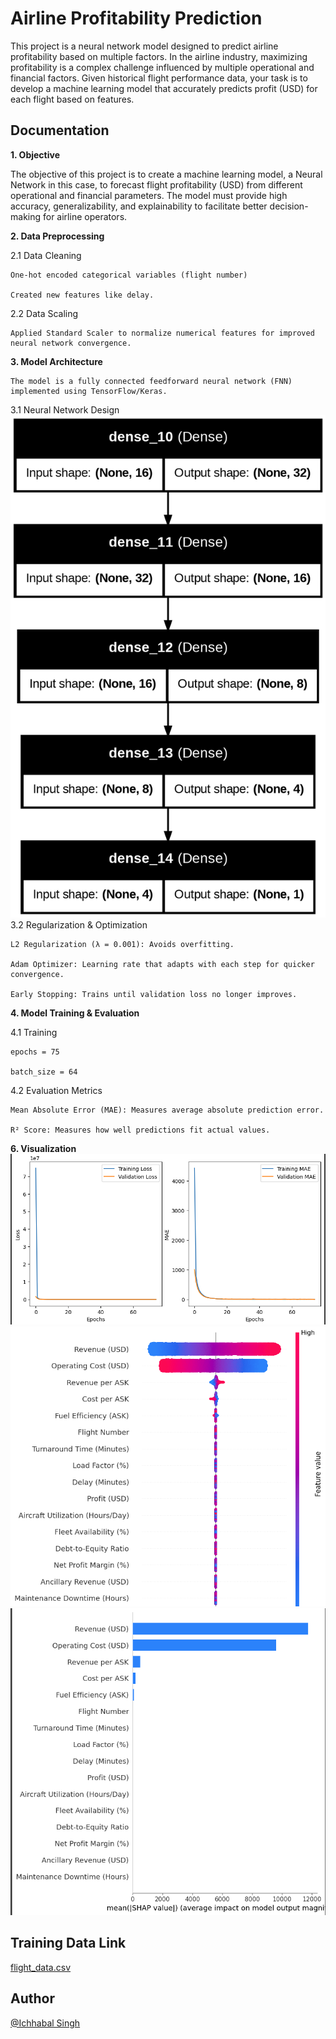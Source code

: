 # Airline Profitability Prediction
This project is a neural network model designed to predict airline profitability based on multiple factors.
In the airline industry, maximizing profitability is a complex challenge influenced by multiple operational and financial factors. Given historical flight performance data, your task is to develop a machine learning model that accurately predicts profit (USD) for each flight based on features.

## Documentation
**1. Objective**

The objective of this project is to create a machine learning model, a Neural Network in this case, to forecast flight profitability (USD) from different operational and financial parameters. The model must provide high accuracy, generalizability, and explainability to facilitate better decision-making for airline operators.

**2. Data Preprocessing**

2.1 Data Cleaning

    One-hot encoded categorical variables (flight number)

    Created new features like delay.

2.2 Data Scaling

    Applied Standard Scaler to normalize numerical features for improved neural network convergence.

**3. Model Architecture**

    The model is a fully connected feedforward neural network (FNN) implemented using TensorFlow/Keras.

3.1 Neural Network Design
    ![alt text](https://github.com/CodeRulerNo1//AirlineNeuralNetwork/blob/main/model_architecture.png?raw=true)
3.2 Regularization & Optimization

    L2 Regularization (λ = 0.001): Avoids overfitting.

    Adam Optimizer: Learning rate that adapts with each step for quicker convergence.

    Early Stopping: Trains until validation loss no longer improves.
**4. Model Training & Evaluation**

4.1 Training
    
    epochs = 75 

    batch_size = 64

4.2 Evaluation Metrics

    Mean Absolute Error (MAE): Measures average absolute prediction error.

    R² Score: Measures how well predictions fit actual values.

**6. Visualization**
    ![alt text](https://github.com/CodeRulerNo1//AirlineNeuralNetwork/blob/main/training.png?raw=true)
    ![alt text](https://github.com/CodeRulerNo1//AirlineNeuralNetwork/blob/main/Important_features.png?raw=true)
    ![alt text](https://github.com/CodeRulerNo1//AirlineNeuralNetwork/blob/main/important_features2.png?raw=true)

## Training Data Link

[flight_data.csv](https://docs.google.com/spreadsheets/d/1eALZhnY5bEJ4uCi9BCjN2fpx8jRIzwWo/edit?usp=sharing&ouid=109976760607215104976&rtpof=true&sd=true)
## Author

[@Ichhabal Singh](https://www.github.com/CodeRulerNo1)
